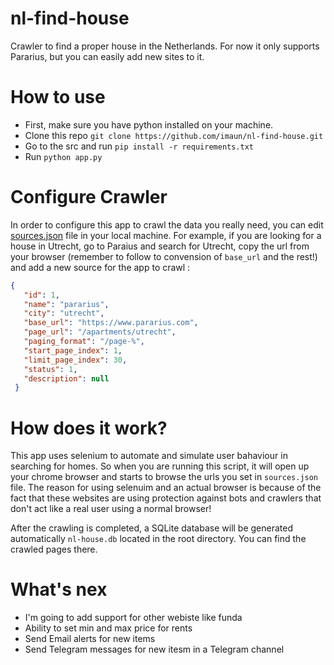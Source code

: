 # nl-find-house
Crawler to find a proper house in the Netherlands. For now it only supports Pararius, but you can easily add new sites to it.

# How to use
- First, make sure you have python installed on your machine.
- Clone this repo `git clone https://github.com/imaun/nl-find-house.git`
- Go to the src and run `pip install -r requirements.txt`
- Run `python app.py`

# Configure Crawler
In order to configure this app to crawl the data you really need, you can edit [sources.json](https://github.com/imaun/nl-find-house/blob/master/src/data/sources.json) file in your local machine.
 For example, if you are looking for a house in Utrecht, go to Paraius and search for Utrecht, copy the url from your browser (remember to follow to convension of `base_url` and the rest!) and add a new source for the app to crawl :

 ```json
{
    "id": 1,
    "name": "pararius",
    "city": "utrecht",
    "base_url": "https://www.pararius.com",
    "page_url": "/apartments/utrecht",
    "paging_format": "/page-%",
    "start_page_index": 1,
    "limit_page_index": 30,
    "status": 1,
    "description": null
  }
```

# How does it work?
This app uses selenium to automate and simulate user bahaviour in searching for homes. So when you are running this script, it will open up your chrome browser and starts to browse the urls you set in `sources.json` file. The reason for using selenuim and an actual browser is because of the fact that these websites are using protection against bots and crawlers that don't act like a real user using a normal browser!

After the crawling is completed, a SQLite database will be generated automatically `nl-house.db` located in the root directory. You can find the crawled pages there.

# What's nex
- I'm going to add support for other webiste like funda
- Ability to set min and max price for rents
- Send Email alerts for new items
- Send Telegram messages for new itesm in a Telegram channel

